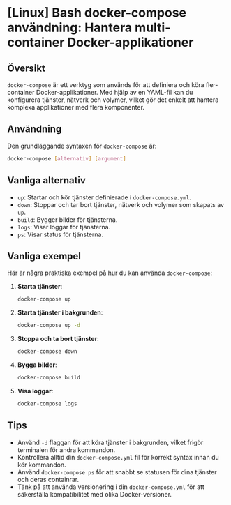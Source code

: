 # [Linux] Bash docker-compose användning: Hantera multi-container Docker-applikationer

## Översikt
`docker-compose` är ett verktyg som används för att definiera och köra fler-container Docker-applikationer. Med hjälp av en YAML-fil kan du konfigurera tjänster, nätverk och volymer, vilket gör det enkelt att hantera komplexa applikationer med flera komponenter.

## Användning
Den grundläggande syntaxen för `docker-compose` är:

```bash
docker-compose [alternativ] [argument]
```

## Vanliga alternativ
- `up`: Startar och kör tjänster definierade i `docker-compose.yml`.
- `down`: Stoppar och tar bort tjänster, nätverk och volymer som skapats av `up`.
- `build`: Bygger bilder för tjänsterna.
- `logs`: Visar loggar för tjänsterna.
- `ps`: Visar status för tjänsterna.

## Vanliga exempel
Här är några praktiska exempel på hur du kan använda `docker-compose`:

1. **Starta tjänster**:
   ```bash
   docker-compose up
   ```

2. **Starta tjänster i bakgrunden**:
   ```bash
   docker-compose up -d
   ```

3. **Stoppa och ta bort tjänster**:
   ```bash
   docker-compose down
   ```

4. **Bygga bilder**:
   ```bash
   docker-compose build
   ```

5. **Visa loggar**:
   ```bash
   docker-compose logs
   ```

## Tips
- Använd `-d` flaggan för att köra tjänster i bakgrunden, vilket frigör terminalen för andra kommandon.
- Kontrollera alltid din `docker-compose.yml` fil för korrekt syntax innan du kör kommandon.
- Använd `docker-compose ps` för att snabbt se statusen för dina tjänster och deras containrar.
- Tänk på att använda versionering i din `docker-compose.yml` för att säkerställa kompatibilitet med olika Docker-versioner.